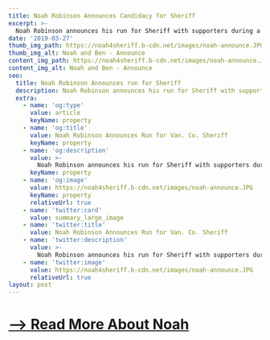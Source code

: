 ```yaml
---
title: Noah Robinson Announces Candidacy for Sheriff
excerpt: >-
  Noah Robinson announces his run for Sheriff with supporters during a snowy night.
date: '2019-03-27'
thumb_img_path: https://noah4sheriff.b-cdn.net/images/noah-announce.JPG
thumb_img_alt: Noah and Ben - Announce
content_img_path: https://noah4sheriff.b-cdn.net/images/noah-announce.JPG
content_img_alt: Noah and Ben - Announce
seo:
  title: Noah Robinson Announces run for Sheriff
  description: Noah Robinson announces his run for Sheriff with supporters during a snowy night.
  extra:
    - name: 'og:type'
      value: article
      keyName: property
    - name: 'og:title'
      value: Noah Robinson Announces Run for Van. Co. Sheriff
      keyName: property
    - name: 'og:description'
      value: >-
        Noah Robinson announces his run for Sheriff with supporters during a snowy night.
      keyName: property
    - name: 'og:image'
      value: https://noah4sheriff.b-cdn.net/images/noah-announce.JPG
      keyName: property
      relativeUrl: true
    - name: 'twitter:card'
      value: summary_large_image
    - name: 'twitter:title'
      value: Noah Robinson Announces Run for Van. Co. Sheriff
    - name: 'twitter:description'
      value: >-
        Noah Robinson announces his run for Sheriff with supporters during a snowy night.
    - name: 'twitter:image'
      value: https://noah4sheriff.b-cdn.net/images/noah-announce.JPG
      relativeUrl: true
layout: post
---
```


# [--> Read More About Noah](/about)
